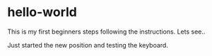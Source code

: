 # hello-world
This is my first beginners steps following the instructions. Lets see..

Just started the new position and testing the keyboard. 
